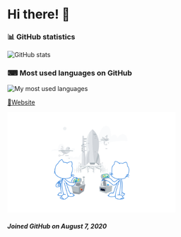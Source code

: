 # Hi there! 👋

### 📊 GitHub statistics

![GitHub stats](https://github-readme-stats.vercel.app/api?username=aspectofjerry&count_private=true&show_icons=true&include_all_commits=true&text_bold=false&bg_color=00000000&icon_color=87ceeb&ring_color=87ceeb&title_color=87ceeb)

### ⌨ Most used languages on GitHub

![My most used languages](https://github-readme-stats.vercel.app/api/top-langs/?username=aspectofjerry&layout=compact&langs_count=10&bg_color=00000000&title_color=87ceeb)

<a href="https://aspectofjerry.dev" target="_blank" rel="noreferrer">🔗Website</a>

<img src ="https://github.com/AspectOfJerry/AspectOfJerry/blob/main/images/profile-joined-github.svg" width="380" height="auto">
<h5>Joined GitHub on August 7, 2020</h5>

<!--
**AspectOfJerry/AspectOfJerry** is a ✨ _special_ ✨ repository because its `README.md` (this file) appears on your GitHub profile.

Here are some ideas to get you started:

- 🔭 I’m currently working on ...
- 🌱 I’m currently learning ...
- 👯 I’m looking to collaborate on ...
- 🤔 I’m looking for help with ...
- 💬 Ask me about ...
- 📫 How to reach me: ...
- 😄 Pronouns: ...
- ⚡ Fun fact: ...
-->
